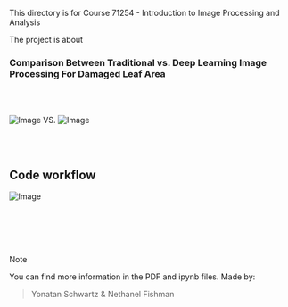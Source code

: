 This directory is for Course 71254 - Introduction to Image Processing and Analysis

The project is about
<br />

### Comparison Between Traditional vs. Deep Learning Image Processing For Damaged Leaf Area

<br />
<br />


![Image](https://github.com/user-attachments/assets/6c393c45-1564-4030-8bd0-13d7f00ee121)   VS.   ![Image](https://github.com/user-attachments/assets/3a6c8092-8048-40d4-bf2b-2518aadc9c82)   


<br />
<br />

## Code workflow
![Image](https://github.com/user-attachments/assets/b1d68654-64e0-4e97-98f7-0e7c80284db4)

<br />
<br />
<br />
<br />

> [!NOTE]
You can find more information in the PDF and ipynb files.
Made by:
> Yonatan Schwartz & Nethanel Fishman


